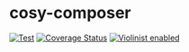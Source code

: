 # cosy-composer

[![Test](https://github.com/eiriksm/cosy-composer/actions/workflows/test.yml/badge.svg)](https://github.com/eiriksm/cosy-composer/actions/workflows/test.yml)
[![Coverage Status](https://coveralls.io/repos/github/eiriksm/cosy-composer/badge.svg?branch=master)](https://coveralls.io/github/eiriksm/cosy-composer?branch=master)
[![Violinist enabled](https://img.shields.io/badge/violinist-enabled-brightgreen.svg)](https://violinist.io)
